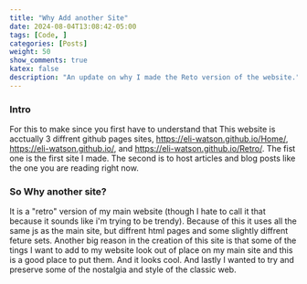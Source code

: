 ```yaml
---
title: "Why Add another Site"
date: 2024-08-04T13:08:42-05:00
tags: [Code, ]
categories: [Posts]
weight: 50
show_comments: true
katex: false
description: "An update on why I made the Reto version of the website."
---
```

### Intro
For this to make since you first have to understand that This website is acctually 3 diffrent github pages sites, https://eli-watson.github.io/Home/, https://eli-watson.github.io/, and https://eli-watson.github.io/Retro/. The fist one is the first site I made. The second is to host articles and blog posts like the one you are reading right now. 

### So Why another site?
It is a "retro" version of my main website (though I hate to call it that because it sounds like i'm trying to be trendy). Because of this it uses all the same js as the main site, but diffrent html pages and some slightly diffrent feture sets. Another big reason in the creation of this site is that some of the tings I want to add to my website look out of place on my main site and this is a good place to put them. And it looks cool. And lastly I wanted to try and preserve some of the nostalgia and style of the classic web. 

